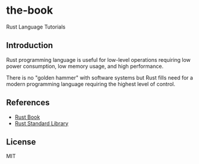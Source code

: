 # the-book
Rust Language Tutorials

## Introduction
Rust programming language is useful for low-level operations requiring low power consumption, low memory usage, and high performance.

There is no "golden hammer" with software systems but Rust fills need for a modern programming language requiring the highest level of control. 

## References

- [Rust Book](https://doc.rust-lang.org/book/)
- [Rust Standard Library](https://doc.rust-lang.org/std/)

## License
MIT